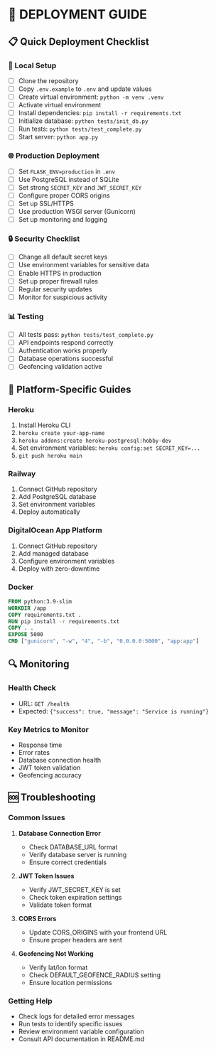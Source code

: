 # 🚀 DEPLOYMENT GUIDE

## 📋 Quick Deployment Checklist

### 🔧 Local Setup
- [ ] Clone the repository
- [ ] Copy `.env.example` to `.env` and update values
- [ ] Create virtual environment: `python -m venv .venv`
- [ ] Activate virtual environment
- [ ] Install dependencies: `pip install -r requirements.txt`
- [ ] Initialize database: `python tests/init_db.py`
- [ ] Run tests: `python tests/test_complete.py`
- [ ] Start server: `python app.py`

### 🌐 Production Deployment
- [ ] Set `FLASK_ENV=production` in `.env`
- [ ] Use PostgreSQL instead of SQLite
- [ ] Set strong `SECRET_KEY` and `JWT_SECRET_KEY`
- [ ] Configure proper CORS origins
- [ ] Set up SSL/HTTPS
- [ ] Use production WSGI server (Gunicorn)
- [ ] Set up monitoring and logging

### 🔒 Security Checklist
- [ ] Change all default secret keys
- [ ] Use environment variables for sensitive data
- [ ] Enable HTTPS in production
- [ ] Set up proper firewall rules
- [ ] Regular security updates
- [ ] Monitor for suspicious activity

### 📊 Testing
- [ ] All tests pass: `python tests/test_complete.py`
- [ ] API endpoints respond correctly
- [ ] Authentication works properly
- [ ] Database operations successful
- [ ] Geofencing validation active

## 🎯 Platform-Specific Guides

### Heroku
1. Install Heroku CLI
2. `heroku create your-app-name`
3. `heroku addons:create heroku-postgresql:hobby-dev`
4. Set environment variables: `heroku config:set SECRET_KEY=...`
5. `git push heroku main`

### Railway
1. Connect GitHub repository
2. Add PostgreSQL database
3. Set environment variables
4. Deploy automatically

### DigitalOcean App Platform
1. Connect GitHub repository
2. Add managed database
3. Configure environment variables
4. Deploy with zero-downtime

### Docker
```dockerfile
FROM python:3.9-slim
WORKDIR /app
COPY requirements.txt .
RUN pip install -r requirements.txt
COPY . .
EXPOSE 5000
CMD ["gunicorn", "-w", "4", "-b", "0.0.0.0:5000", "app:app"]
```

## 🔍 Monitoring

### Health Check
- URL: `GET /health`
- Expected: `{"success": true, "message": "Service is running"}`

### Key Metrics to Monitor
- Response time
- Error rates
- Database connection health
- JWT token validation
- Geofencing accuracy

## 🆘 Troubleshooting

### Common Issues
1. **Database Connection Error**
   - Check DATABASE_URL format
   - Verify database server is running
   - Ensure correct credentials

2. **JWT Token Issues**
   - Verify JWT_SECRET_KEY is set
   - Check token expiration settings
   - Validate token format

3. **CORS Errors**
   - Update CORS_ORIGINS with your frontend URL
   - Ensure proper headers are sent

4. **Geofencing Not Working**
   - Verify lat/lon format
   - Check DEFAULT_GEOFENCE_RADIUS setting
   - Ensure location permissions

### Getting Help
- Check logs for detailed error messages
- Run tests to identify specific issues
- Review environment variable configuration
- Consult API documentation in README.md
